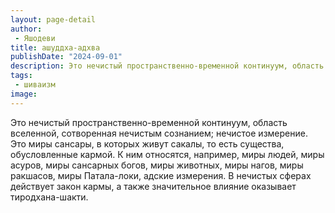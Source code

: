 ```yaml
---
layout: page-detail
author:
 - Яшодеви
title: ашуддха-адхва
publishDate: "2024-09-01"
description: Это нечистый пространственно-временной континуум, область вселенной, сотворенная нечистым сознанием; нечистое измерение. Это миры сансары, в которых живут сакалы, то есть существа, обусловленные кармой. К ним относятся, например, миры людей, миры асуров, миры сансарных богов, миры животных, миры нагов, миры ракшасов, миры Патала-локи, адские измерения. В нечистых сферах действует закон кармы, а также значительное влияние оказывает тиродхана-шакти.
tags:
 - шиваизм
image: 
---
```


Это нечистый пространственно-временной континуум, область вселенной, сотворенная нечистым сознанием; нечистое измерение. Это миры сансары, в которых живут сакалы, то есть существа, обусловленные кармой. К ним относятся, например, миры людей, миры асуров, миры сансарных богов, миры животных, миры нагов, миры ракшасов, миры Патала-локи, адские измерения. В нечистых сферах действует закон кармы, а также значительное влияние оказывает тиродхана-шакти.

